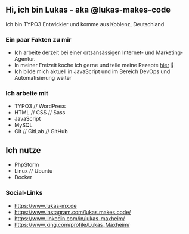 ## Hi, ich bin Lukas - aka @lukas-makes-code

Ich bin TYPO3 Entwickler und komme aus Koblenz, Deutschland

### Ein paar Fakten zu mir
- Ich arbeite derzeit bei einer ortsansässigen Internet- und Marketing-Agentur.
- In meiner Freizeit koche ich gerne und teile meine Rezepte [hier](https://kocht.lukas-mx.de/) :seedling:
- Ich bilde mich aktuell in JavaScript und im Bereich DevOps und Automatisierung weiter

### Ich arbeite mit
- TYPO3 // WordPress
- HTML // CSS // Sass
- JavaScript
- MySQL
- Git // GitLab // GitHub

## Ich nutze
- PhpStorm
- Linux // Ubuntu
- Docker

### Social-Links
- https://www.lukas-mx.de
- https://www.instagram.com/lukas.makes.code/
- https://www.linkedin.com/in/lukas-maxheim/
- https://www.xing.com/profile/Lukas_Maxheim/

